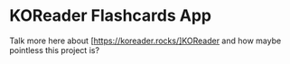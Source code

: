 # KOReader Flashcards App

Talk more here about [https://koreader.rocks/]KOReader and how maybe pointless this project is?
